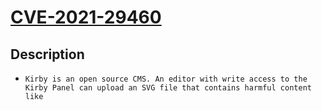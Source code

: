 
# [CVE-2021-29460](http://packetstormsecurity.com/files/162359/Kirby-CMS-3.5.3.1-Cross-Site-Scripting.html)

## Description

- `Kirby is an open source CMS. An editor with write access to the Kirby Panel can upload an SVG file that contains harmful content like `<script>` tags. The direct link to that file can be sent to other users or visitors of the site. If the victim opens that link in a browser where they are logged in to Kirby, the script will run and can for example trigger requests to Kirby's API with the permissions of the victim. This vulnerability is critical if you might have potential attackers in your group of authenticated Panel users, as they can escalate their privileges if they get access to the Panel session of an admin user. Depending on your site, other JavaScript-powered attacks are possible. Visitors without Panel access can only use this attack vector if your site allows SVG file uploads in frontend forms and you don't already sanitize uploaded SVG files. The problem has been patched in Kirby 3.5.4. Please update to this or a later version to fix the vulnerability. Frontend upload forms need to be patched separately depending on how they store the uploaded file(s). If you use `File::create()`, you are protected by updating to 3.5.4+. As a work around you can disable the upload of SVG files in your file blueprints.`

## Cvss Data

- **Access Vector**:
  - NETWORK
- **Base Score**:
  - 3.5

## Scores

- **Exploitability Score**:
  - 6.8
- **Impact Score**:
  - 2.9
- **Base Severity**:
  - LOW

## Other Information

- **Publish Date**:
  - 2021-04-27 20:15:08
- **Vulnerability Status**:
  - Analyzed

## References

- **security-advisories@github.com**: http://packetstormsecurity.com/files/162359/Kirby-CMS-3.5.3.1-Cross-Site-Scripting.html
- **security-advisories@github.com**: https://github.com/getkirby/kirby/releases/tag/3.5.4
- **security-advisories@github.com**: https://github.com/getkirby/kirby/security/advisories/GHSA-qgp4-5qx6-548g

